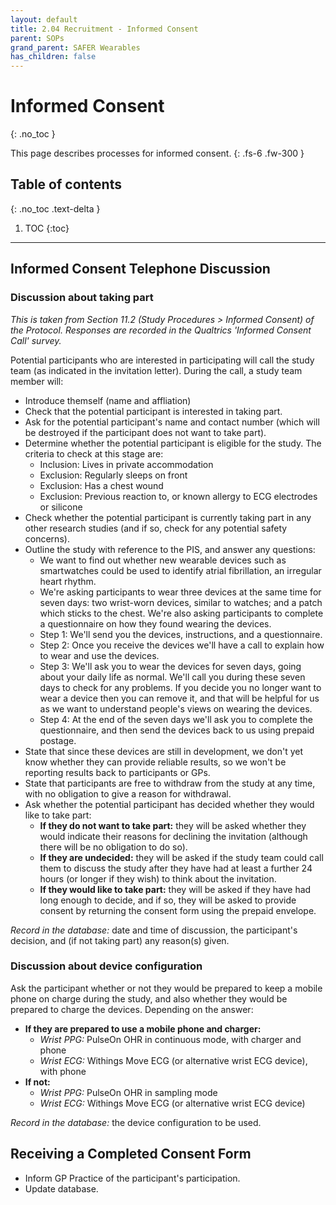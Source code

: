 ```yaml
---
layout: default
title: 2.04 Recruitment - Informed Consent
parent: SOPs
grand_parent: SAFER Wearables
has_children: false
---
```


# Informed Consent
{: .no_toc }

This page describes processes for informed consent.
{: .fs-6 .fw-300 }

## Table of contents
{: .no_toc .text-delta }

1. TOC
{:toc}

---

## Informed Consent Telephone Discussion 

### Discussion about taking part

_This is taken from Section 11.2 (Study Procedures > Informed Consent) of the Protocol. Responses are recorded in the Qualtrics 'Informed Consent Call' survey._

Potential participants who are interested in participating will call the study team (as indicated in the invitation letter). During the call, a study team member will:
- Introduce themself (name and affliation)
- Check that the potential participant is interested in taking part.
- Ask for the potential participant's name and contact number (which will be destroyed if the participant does not want to take part).
- Determine whether the potential participant is eligible for the study. The criteria to check at this stage are:
  - Inclusion: Lives in private accommodation  - Exclusion: Regularly sleeps on front  - Exclusion: Has a chest wound  - Exclusion: Previous reaction to, or known allergy to ECG electrodes or silicone
- Check whether the potential participant is currently taking part in any other research studies (and if so, check for any potential safety concerns).
- Outline the study with reference to the PIS, and answer any questions:
  - We want to find out whether new wearable devices such as smartwatches could be used to identify atrial fibrillation, an irregular heart rhythm.
  - We're asking participants to wear three devices at the same time for seven days: two wrist-worn devices, similar to watches; and a patch which sticks to the chest. We're also asking participants to complete a questionnaire on how they found wearing the devices.
  - Step 1: We'll send you the devices, instructions, and a questionnaire.
  - Step 2: Once you receive the devices we'll have a call to explain how to wear and use the devices.
  - Step 3: We'll ask you to wear the devices for seven days, going about your daily life as normal. We'll call you during these seven days to check for any problems. If you decide you no longer want to wear a device then you can remove it, and that will be helpful for us as we want to understand people's views on wearing the devices.
  - Step 4: At the end of the seven days we'll ask you to complete the questionnaire, and then send the devices back to us using prepaid postage.
- State that since these devices are still in development, we don't yet know whether they can provide reliable results, so we won't be reporting results back to participants or GPs.
- State that participants are free to withdraw from the study at any time, with no obligation to give a reason for withdrawal.
- Ask whether the potential participant has decided whether they would like to take part:
   - **If they do not want to take part:** they will be asked whether they would indicate their reasons for declining the invitation (although there will be no obligation to do so).
   - **If they are undecided:** they will be asked if the study team could call them to discuss the study after they have had at least a further 24 hours (or longer if they wish) to think about the invitation.
   - **If they would like to take part:** they will be asked if they have had long enough to decide, and if so, they will be asked to provide consent by returning the consent form using the prepaid envelope.

_Record in the database:_ date and time of discussion, the participant's decision, and (if not taking part) any reason(s) given.

### Discussion about device configuration

Ask the participant whether or not they would be prepared to keep a mobile phone on charge during the study, and also whether they would be prepared to charge the devices. Depending on the answer:
- **If they are prepared to use a mobile phone and charger:**
   - _Wrist PPG:_ PulseOn OHR in continuous mode, with charger and phone
   - _Wrist ECG:_ Withings Move ECG (or alternative wrist ECG device), with phone
- **If not:**
   - _Wrist PPG:_ PulseOn OHR in sampling mode
   - _Wrist ECG:_ Withings Move ECG (or alternative wrist ECG device)

_Record in the database:_ the device configuration to be used.
   
## Receiving a Completed Consent Form

- Inform GP Practice of the participant's participation.
- Update database.
